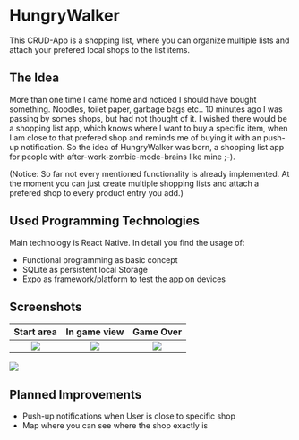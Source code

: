 # HungryWalker
This CRUD-App is a shopping list, where you can organize multiple lists and attach your prefered local shops to the list items.

## The Idea

More than one time I came home and noticed I should have bought something. Noodles, toilet paper, garbage bags etc.. 
10 minutes ago I was passing by somes shops, but had not thought of it. I wished there would be a shopping list app, which knows where I want to buy a specific item,
when I am close to that prefered shop and reminds me of buying it with an push-up notification. So the idea of 
HungryWalker was born, a shopping list app for people with after-work-zombie-mode-brains like mine ;-).

(Notice: So far not every mentioned functionality is already implemented. At the moment you can just create multiple shopping lists and 
attach a prefered shop to every product entry you add.)

## Used Programming Technologies

Main technology is React Native. In detail you find the usage of: 
 - Functional programming as basic concept
 - SQLite as persistent local Storage
 - Expo as framework/platform to test the app on devices

 ## Screenshots
 |          Start area           |             In game view              |       Game Over          |
| :----------------------------: | :------------------------------: | :------------------: |
| ![](./public/screenshots_finishedApp/startArea.png) | ![](./public/screenshots_finishedApp/ingame_view.png)  | ![](./public/screenshots_finishedApp/GameOverDialog.png) |


![](./img/screenshots_finishedApp/startArea.png) 

## Planned Improvements
- Push-up notifications when User is close to specific shop
- Map where you can see where the shop exactly is




